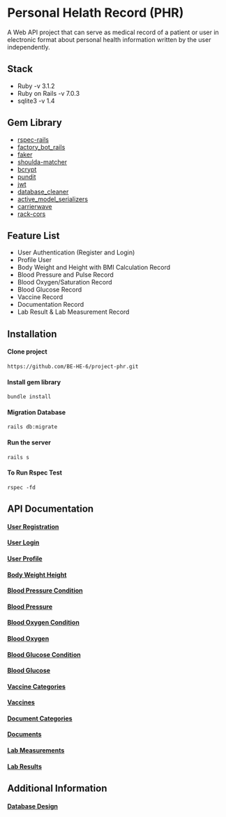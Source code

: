 # Personal Helath Record (PHR)

A Web API project that can serve as medical record of a patient or user in electronic format about personal health information written by the user independently.

## Stack

- Ruby -v 3.1.2
- Ruby on Rails -v 7.0.3
- sqlite3 -v 1.4

## Gem Library

- [rspec-rails](https://github.com/rspec/rspec-rails)
- [factory_bot_rails](https://github.com/thoughtbot/factory_bot_rails)
- [faker](https://github.com/faker-ruby/faker)
- [shoulda-matcher](https://github.com/thoughtbot/shoulda-matchers)
- [bcrypt](https://github.com/bcrypt-ruby/bcrypt-ruby)
- [pundit](https://github.com/RailsApps/rails-devise-pundit)
- [jwt](https://github.com/jwt/ruby-jwt)
- [database_cleaner](https://github.com/DatabaseCleaner/database_cleaner)
- [active_model_serializers](https://github.com/symfony/serializer)
- [carrierwave](https://github.com/carrierwaveuploader/carrierwave)
- [rack-cors](https://github.com/cyu/rack-cors)

## Feature List

- User Authentication (Register and Login)
- Profile User
- Body Weight and Height with BMI Calculation Record
- Blood Pressure and Pulse Record
- Blood Oxygen/Saturation Record
- Blood Glucose Record
- Vaccine Record
- Documentation Record
- Lab Result & Lab Measurement Record

## Installation

#### Clone project

```
https://github.com/BE-HE-6/project-phr.git
```

#### Install gem library

```
bundle install
```

#### Migration Database

```
rails db:migrate
```

#### Run the server

```
rails s
```

#### To Run Rspec Test

```
rspec -fd
```

## API Documentation

#### [User Registration](./docs/FT-1/Registration.md)

#### [User Login](./docs/FT-2/Login.md)

#### [User Profile](./docs/FT-3/Profile.md)

#### [Body Weight Height](./docs/FT-4/BodyWeightHeight.md)

#### [Blood Pressure Condition](./docs/FT-5/BloodPressureCondition.md)

#### [Blood Pressure](./docs/FT-5/BloodPressure.md)

#### [Blood Oxygen Condition](./docs/FT-6/BloodOxygenCondition.md)

#### [Blood Oxygen](./docs/FT-6/BloodOxygen.md)

#### [Blood Glucose Condition](./docs/FT-7/BloodGlucoseCondition.md)

#### [Blood Glucose](./docs/FT-7/BloodGlucose.md)

#### [Vaccine Categories](./docs/FT-8/tb_vaccine_categories.md)

#### [Vaccines](./docs/FT-8/tb_vaccines.md)

#### [Document Categories](./docs/FT-9/tb_document_categories.md)

#### [Documents](./docs/FT-9/tb_documents.md)

#### [Lab Measurements](./docs/FT-10/tb_lab_measurements.md)

#### [Lab Results](./docs/FT-10/tb_lab_results.md)

## Additional Information

#### [Database Design](https://drive.google.com/file/d/1_KAMczs5TRCFWnOVvXOGUE61i-jUg4NM/view?usp=sharing)
